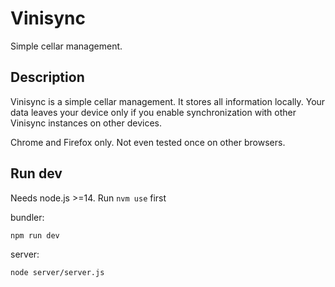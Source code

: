 # Vinisync

Simple cellar management.

## Description

Vinisync is a simple cellar management. It stores all information locally. Your data leaves your device only if you enable synchronization with other Vinisync instances on other devices.

Chrome and Firefox only. Not even tested once on other browsers.

## Run dev

Needs node.js >=14. Run `nvm use` first

bundler:
````
npm run dev
````

server:
````
node server/server.js
````
